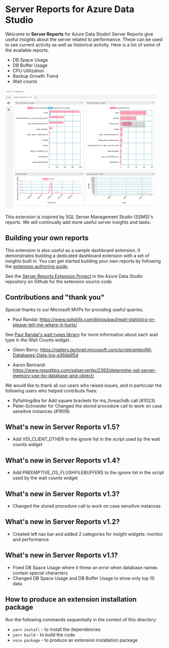 # Server Reports for Azure Data Studio

Welcome to **Server Reports** for Azure Data Studio! Server Reports give useful insights about the server related to performance. These can be used to see current activity as well as historical activity. Here is a list of some of the available reports.

* DB Space Usage
* DB Buffer Usage
* CPU Utilization
* Backup Growth Trend
* Wait counts

<img src="https://github.com/Microsoft/azuredatastudio/raw/master/samples/serverReports/images/server_reports.png" alt="Server Reports" style="width:480px;"/>

This extension is inspired by SQL Server Management Studio (SSMS)'s reports. We will continually add more useful server insights and tasks.

## Building your own reports
This extension is also useful as a sample dashboard extension. It demonstrates building a dedicated dashboard extension with a set of insights built in. You can get started building your own reports by following the [extension authoring guide].

See the [Server Reports Extension Project] in the Azure Data Studio repository on Github for the extension source code.

[Server Reports Extension Project]:https://github.com/Microsoft/azuredatastudio/tree/master/samples/serverReports
[extension authoring guide]:https://github.com/Microsoft/azuredatastudio/wiki/Getting-started-with-Extensibility


## Contributions and "thank you"
Special thanks to our Microsoft MVPs for providing useful queries.
*	Paul Randal:
https://www.sqlskills.com/blogs/paul/wait-statistics-or-please-tell-me-where-it-hurts/

See [Paul Randal's wait types library] for more information about each wait type in the Wait Counts widget.

[Paul Randal's wait types library]:https://www.sqlskills.com/help/waits

*	Glenn Berry: https://gallery.technet.microsoft.com/scriptcenter/All-Databases-Data-log-a36da95d

*	Aaron Bertrand: https://www.mssqltips.com/sqlservertip/2393/determine-sql-server-memory-use-by-database-and-object/


We would like to thank all our users who raised issues, and in particular the following users who helped contribute fixes:
*	flyfishingdba for Add square brackets for ms_foreachdb call (#1023)
*	Peter-Schneider for Changed the stored procedure call to work on case sensitive instances (#1809)

## What's new in Server Reports v1.5?
* Add VDI_CLIENT_OTHER to the ignore list in the script used by the wait counts widget

## What's new in Server Reports v1.4?
* Add PREEMPTIVE_OS_FLUSHFILEBUFFERS to the ignore list in the script used by the wait counts widget

## What's new in Server Reports v1.3?
* Changed the stored procedure call to work on case sensitive instances

## What's new in Server Reports v1.2?
* Created left nav bar and added 2 categories for insight widgets: monitor and performance

## What's new in Server Reports v1.1?
* Fixed DB Space Usage where it threw an error when database names contain special characters
* Changed DB Space Usage and DB Buffer Usage to show only top 10 data

## How to produce an extension installation package
Run the following commands sequentially in the context of this directory:
- `yarn install` - to install the dependencies
- `yarn build` - to build the code
- `vsce package` - to produce an extension installation package
